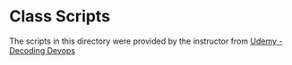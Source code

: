 # Class Scripts

The scripts in this directory were provided by the instructor from [Udemy - Decoding Devops](https://www.udemy.com/course/decodingdevops)
